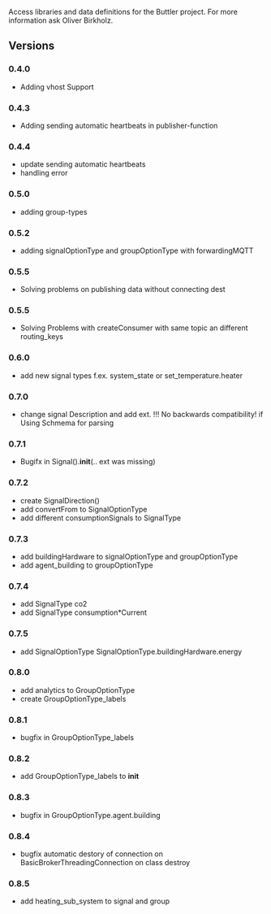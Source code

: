 Access libraries and data definitions for the Buttler project.
For more information ask Oliver Birkholz.

## Versions
### 0.4.0
- Adding vhost Support
### 0.4.3
- Adding sending automatic heartbeats in publisher-function
### 0.4.4
- update sending automatic heartbeats
- handling error
### 0.5.0
- adding group-types
### 0.5.2
- adding signalOptionType and groupOptionType with forwardingMQTT
### 0.5.5
- Solving problems on publishing data without connecting dest
### 0.5.5
- Solving Problems with createConsumer with same topic an different routing_keys

### 0.6.0
- add new signal  types f.ex. system_state or set_temperature.heater

### 0.7.0
- change signal Description and add ext. !!! No backwards compatibility! if Using Schmema for parsing

### 0.7.1
- Bugifx in Signal().__init__(.. ext was missing)
### 0.7.2
- create SignalDirection()
- add convertFrom to SignalOptionType
- add different consumptionSignals to SignalType
### 0.7.3
- add buildingHardware to signalOptionType and groupOptionType
- add agent_building to groupOptionType
### 0.7.4 
- add SignalType co2
- add SignalType consumption*Current
### 0.7.5
- add SignalOptionType SignalOptionType.buildingHardware.energy
### 0.8.0 
- add analytics to GroupOptionType
- create GroupOptionType_labels
### 0.8.1
- bugfix in GroupOptionType_labels
### 0.8.2
- add GroupOptionType_labels to __init__
### 0.8.3
- bugfix in GroupOptionType.agent.building
### 0.8.4
- bugfix automatic destory of connection on BasicBrokerThreadingConnection on class destroy
### 0.8.5
- add heating_sub_system to signal and group